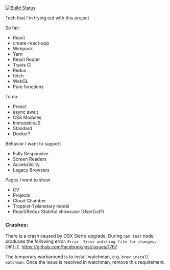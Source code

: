 [![Build Status](https://travis-ci.org/phazor/phazor.github.io.svg?branch=src)](https://travis-ci.org/phazor/phazor.github.io)

Tech that I'm trying out with this project

So far:

- React
- create-react-app
- Webpack
- Yarn
- React Router
- Travis CI
- Redux
- fetch
- WebGL
- Pure functions

To do:

- Preact
- async await
- CSS Modules
- ImmutableJS
- Standard
- Docker?

Behavior I want to support

- Fully Responsive
- Screen Readers
- Accessibility
- Legacy Browsers

Pages I want to show
- CV
- Projects
 - Cloud Chamber
 - Trappist-1 planetary model
 - React/Redux Stateful showcase (UserList?)

### Crashes:

There is a crash caused by OSX Sierra upgrade. During `npm test` node produces the following error. `Error: Error watching file for changes: EMFILE`.
https://github.com/facebook/jest/issues/1767

The temporary workaround is to install watchman, e.g. `brew install watchman`. Once the issue is resolved in watchman, remove this requirement.
